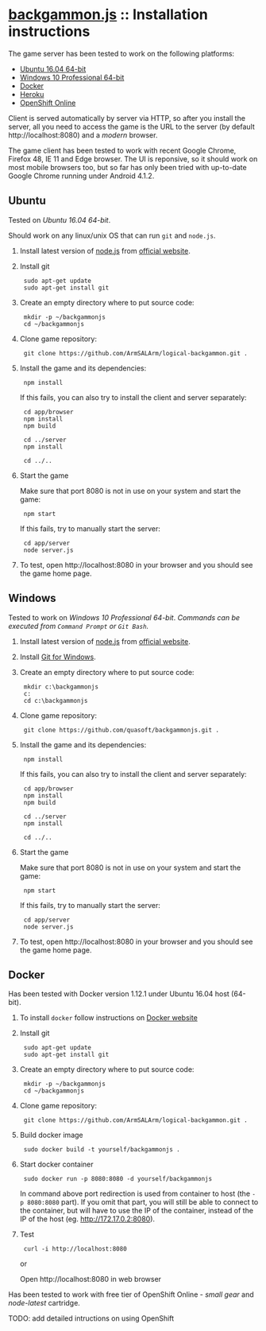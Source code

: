 # [backgammon.js](../README.md) :: Installation instructions

The game server has been tested to work on the following platforms:

- [Ubuntu 16.04 64-bit](#ubuntu)
- [Windows 10 Professional 64-bit](#windows)
- [Docker](#docker)
- [Heroku](#heroku)
- [OpenShift Online](#openshift-online)

Client is served automatically by server via HTTP, so after you install the server, all you need to access the game is the URL to the server (by default http://localhost:8080) and a *modern* browser.

The game client has been tested to work with recent Google Chrome, Firefox 48, IE 11 and Edge browser.
The UI is reponsive, so it should work on most mobile browsers too, but so far has only been tried with up-to-date Google Chrome running under Android 4.1.2.

## Ubuntu

Tested on *Ubuntu 16.04 64-bit*.

Should work on any linux/unix OS that can run `git` and `node.js`.

1. Install latest version of [node.js](https://nodejs.org/en/download/current/) from [official website](https://nodejs.org).

2. Install git

        sudo apt-get update
        sudo apt-get install git
       
4. Create an empty directory where to put source code:

        mkdir -p ~/backgammonjs
        cd ~/backgammonjs

3. Clone game repository:

        git clone https://github.com/ArmSALArm/logical-backgammon.git .

4. Install the game and its dependencies:

        npm install
       
   If this fails, you can also try to install the client and server separately:
   
        cd app/browser
        npm install
        npm build
       
        cd ../server
        npm install
       
        cd ../..
    
5. Start the game

   Make sure that port 8080 is not in use on your system and start the game:
    
        npm start

   If this fails, try to manually start the server:
   
        cd app/server
        node server.js
    
6. To test, open http://localhost:8080 in your browser and you should see the game home page.

## Windows

Tested to work on *Windows 10 Professional 64-bit*.
*Commands can be executed from `Command Prompt` or `Git Bash`.*

1. Install latest version of [node.js](https://nodejs.org/dist/v6.6.0/node-v6.6.0-x64.msi) from [official website](https://nodejs.org).
2. Install [Git for Windows](https://git-scm.com/download/win).
4. Create an empty directory where to put source code:

        mkdir c:\backgammonjs
        c:
        cd c:\backgammonjs

3. Clone game repository:

        git clone https://github.com/quasoft/backgammonjs.git .

4. Install the game and its dependencies:

        npm install

   If this fails, you can also try to install the client and server separately:

        cd app/browser
        npm install
        npm build
       
        cd ../server
        npm install
       
        cd ../..

5. Start the game

   Make sure that port 8080 is not in use on your system and start the game:
    
        npm start

   If this fails, try to manually start the server:

        cd app/server
        node server.js
    
6. To test, open http://localhost:8080 in your browser and you should see the game home page.
  
## Docker

Has been tested with Docker version 1.12.1 under Ubuntu 16.04 host (64-bit).

1. To install `docker` follow instructions on [Docker website](https://www.docker.com/products/overview#/install_the_platform)

2. Install git

        sudo apt-get update
        sudo apt-get install git

3. Create an empty directory where to put source code:

        mkdir -p ~/backgammonjs
        cd ~/backgammonjs

4. Clone game repository:

        git clone https://github.com/ArmSALArm/logical-backgammon.git .

5. Build docker image

        sudo docker build -t yourself/backgammonjs .

6. Start docker container

        sudo docker run -p 8080:8080 -d yourself/backgammonjs
       
   In command above port redirection is used from container to host (the `-p 8080:8080` part).
   If you omit that part, you will still be able to connect to the container, but will have to use the IP of the container, instead of the IP of the host (eg. http://172.17.0.2:8080).

7. Test

        curl -i http://localhost:8080
       
   or
   
   Open http://localhost:8080 in web browser

Has been tested to work with free tier of OpenShift Online - *small gear* and *node-latest* cartridge.

TODO: add detailed intructions on using OpenShift
